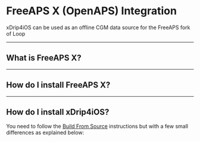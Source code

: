 # FreeAPS X (OpenAPS) Integration

xDrip4iOS can be used as an offline CGM data source for the FreeAPS fork of Loop

___
## What is FreeAPS X?


___
## How do I install FreeAPS X?


___
## How do I install xDrip4iOS?

You need to follow the [Build From Source](../install/build.md) instructions but with a few small differences as explained below:



